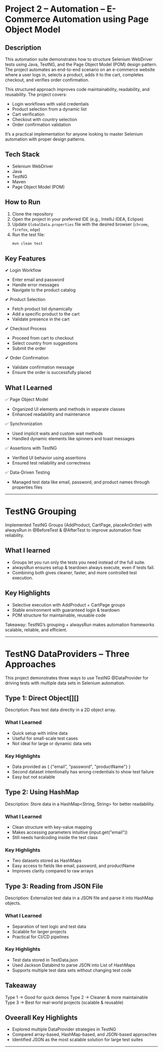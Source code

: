 # Project 2 – Automation – E-Commerce Automation using Page Object Model

## Description
This automation suite demonstrates how to structure Selenium WebDriver tests using Java, TestNG, and the Page Object Model (POM) design pattern. The project automates an end-to-end scenario on an e-commerce website where a user logs in, selects a product, adds it to the cart, completes checkout, and verifies order confirmation.

This structured approach improves code maintainability, readability, and reusability. The project covers:
- Login workflows with valid credentials
- Product selection from a dynamic list
- Cart verification
- Checkout with country selection
- Order confirmation validation

It’s a practical implementation for anyone looking to master Selenium automation with proper design patterns.

## Tech Stack
- Selenium WebDriver  
- Java  
- TestNG  
- Maven  
- Page Object Model (POM)

## How to Run
1. Clone the repository  
2. Open the project in your preferred IDE (e.g., IntelliJ IDEA, Eclipse)  
3. Update `GlobalData.properties` file with the desired browser (`chrome`, `firefox`, `edge`)  
4. Run the test file:  
   ```bash
   mvn clean test

## Key Features
✔ Login Workflow
* Enter email and password
* Handle error messages
* Navigate to the product catalog
  
✔ Product Selection
* Fetch product list dynamically
* Add a specific product to the cart
* Validate presence in the cart
  
✔ Checkout Process
* Proceed from cart to checkout
* Select country from suggestions
* Submit the order

✔ Order Confirmation
* Validate confirmation message
* Ensure the order is successfully placed

## What I Learned

✅ Page Object Model
* Organized UI elements and methods in separate classes
* Enhanced readability and maintenance

✅ Synchronization
* Used implicit waits and custom wait methods
* Handled dynamic elements like spinners and toast messages

✅ Assertions with TestNG
* Verified UI behavior using assertions
* Ensured test reliability and correctness

✅ Data-Driven Testing
* Managed test data like email, password, and product names through properties files

---
# TestNG Grouping
Implemented TestNG Groups (AddProduct, CartPage, placeAnOrder) with alwaysRun in @BeforeTest & @AfterTest to improve automation flow reliability.


##  What I learned
- Groups let you run only the tests you need instead of the full suite.
- alwaysRun ensures setup & teardown always execute, even if tests fail.
- Combining both gives cleaner, faster, and more controlled test execution.


## Key Highlights
- Selective execution with AddProduct + CartPage groups
- Stable environment with guaranteed login & teardown
- POM structure for maintainable, reusable code

Takeaway: TestNG’s grouping + alwaysRun makes automation frameworks scalable, reliable, and efficient.

---

# TestNG DataProviders – Three Approaches

This project demonstrates three ways to use TestNG @DataProvider for driving tests with multiple data sets in Selenium automation.

## Type 1: Direct Object[][]

Description: Pass test data directly in a 2D object array.

### What I Learned

- Quick setup with inline data
- Useful for small-scale test cases
- Not ideal for large or dynamic data sets

### Key Highlights
- Data provided as { {"email", "password", "productName"} }
- Second dataset intentionally has wrong credentials to show test failure
- Easy but not scalable

## Type 2: Using HashMap

Description: Store data in a HashMap<String, String> for better readability.

### What I Learned
- Clean structure with key-value mapping
- Makes accessing parameters intuitive (input.get("email"))
- Still needs hardcoding inside the test class

### Key Highlights
- Two datasets stored as HashMaps
- Easy access to fields like email, password, and productName
- Improves clarity compared to raw arrays

## Type 3: Reading from JSON File

Description: Externalize test data in a JSON file and parse it into HashMap objects.

### What I Learned
- Separation of test logic and test data
- Scalable for larger projects
- Practical for CI/CD pipelines

### Key Highlights
- Test data stored in TestData.json
- Used Jackson Databind to parse JSON into List of HashMaps
- Supports multiple test data sets without changing test code

## Takeaway

Type 1 → Good for quick demos
Type 2 → Cleaner & more maintainable
Type 3 → Best for real-world projects (scalable & reusable)

## Oveerall Key Highlights

- Explored multiple DataProvider strategies in TestNG
- Compared array-based, HashMap-based, and JSON-based approaches
- Identified JSON as the most scalable solution for large test suites

---

